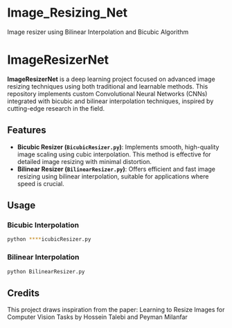 # Image_Resizing_Net
Image resizer using Bilinear Interpolation and Bicubic Algorithm 
# ImageResizerNet

**ImageResizerNet** is a deep learning project focused on advanced image resizing techniques using both traditional and learnable methods. This repository implements custom Convolutional Neural Networks (CNNs) integrated with bicubic and bilinear interpolation techniques, inspired by cutting-edge research in the field.

## Features
- **Bicubic Resizer (`BicubicResizer.py`)**: Implements smooth, high-quality image scaling using cubic interpolation. This method is effective for detailed image resizing with minimal distortion.
- **Bilinear Resizer (`BilinearResizer.py`)**: Offers efficient and fast image resizing using bilinear interpolation, suitable for applications where speed is crucial.

## Usage
### Bicubic Interpolation
```bash
python ****icubicResizer.py
```

### Bilinear Interpolation
```bash
python BilinearResizer.py
```

## Credits
This project draws inspiration from the paper:
Learning to Resize Images for Computer Vision Tasks
by Hossein Talebi and Peyman Milanfar
